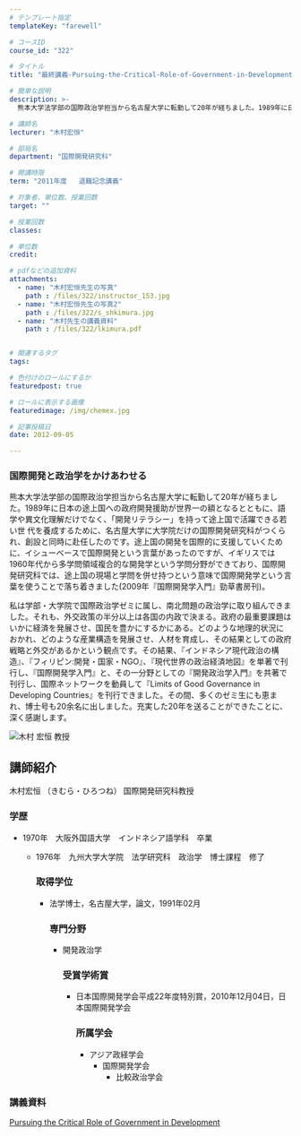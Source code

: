 ```yaml
---
# テンプレート指定
templateKey: "farewell"

# コースID
course_id: "322"

# タイトル
title: "最終講義-Pursuing-the-Critical-Role-of-Government-in-Development-2011"

# 簡単な説明
description: >-
  熊本大学法学部の国際政治学担当から名古屋大学に転勤して20年が経ちました。1989年に日本の途上国への政府開発援助が世界一の額となるとともに、語学や異文化理解だけでなく、「開発リテラシー」を持って...

# 講師名
lecturer: "木村宏恒"

# 部局名
department: "国際開発研究科"

# 開講時限
term: "2011年度	退職記念講義"

# 対象者、単位数、授業回数
target: ""

# 授業回数
classes: 

# 単位数
credit: 

# pdfなどの追加資料
attachments: 
  - name: "木村宏恒先生の写真" 
    path : /files/322/instructor_153.jpg
  - name: "木村宏恒先生の写真2" 
    path : /files/322/s_shkimura.jpg
  - name: "木村先生の講義資料" 
    path : /files/322/lkimura.pdf


# 関連するタグ
tags:

# 色付けのロールにするか
featuredpost: true

# ロールに表示する画像
featuredimage: /img/chemex.jpg

# 記事投稿日
date: 2012-09-05

---
```

### 国際開発と政治学をかけあわせる 

熊本大学法学部の国際政治学担当から名古屋大学に転勤して20年が経ちました。1989年に日本の途上国への政府開発援助が世界一の額となるとともに、語学や異文化理解だけでなく、「開発リテラシー」を持って途上国で活躍できる若い世 代を養成するために、名古屋大学に大学院だけの国際開発研究科がつくられ、創設と同時に赴任したのです。途上国の開発を国際的に支援していくために、イシューベースで国際開発という言葉があったのですが、イギリスでは1960年代から多学問領域複合的な開発学という学問分野ができており、国際開発研究科では、途上国の現場と学問を併せ持つという意味で国際開発学という言葉を使うことで落ち着きました(2009年『国際開発学入門』勁草書房刊)。

私は学部・大学院で国際政治学ゼミに属し、南北問題の政治学に取り組んできました。それも、外交政策の半分以上は各国の内政で決まる。政府の最重要課題はいかに経済を発展させ、国民を豊かにするかにある。どのような地理的状況におかれ、どのような産業構造を発展させ、人材を育成し、その結果としての政府戦略と外交があるかという観点です。その結果、『インドネシア現代政治の構造』、『フィリピン:開発・国家・NGO』、『現代世界の政治経済地図』を単著で刊行し、『国際開発学入門』と、その一分野としての『開発政治学入門』を共著で刊行し、国際ネットワークを動員して『Limits of Good Governance in Developing Countries』を刊行できました。その間、多くのゼミ生にも恵まれ、博士号も20余名に出しました。充実した20年を送ることができたことに、 深く感謝します。

![木村 宏恒 教授](/files/322/s_shkimura.jpg) 
## 講師紹介

木村宏恒 （きむら・ひろつね） 国際開発研究科教授 

### 学歴

  * 1970年　大阪外国語大学　インドネシア語学科　卒業 
      * 1976年　九州大学大学院　法学研究科　政治学　博士課程　修了  
        ### 取得学位
        
          * 法学博士，名古屋大学，論文，1991年02月  
            ### 専門分野
            
              * 開発政治学  
                ### 受賞学術賞
                
                  * 日本国際開発学会平成22年度特別賞，2010年12月04日，日本国際開発学会  
                    ### 所属学会
                    
                      * アジア政経学会 
                          * 国際開発学会 
                              * 比較政治学会 
### 講義資料


[Pursuing the Critical Role of Government in Development](/files/322/lkimura.pdf) 
